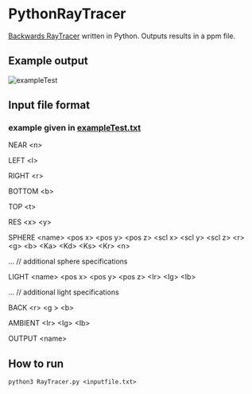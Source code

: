 # PythonRayTracer
[Backwards RayTracer](https://cs.stanford.edu/people/eroberts/courses/soco/projects/1997-98/ray-tracing/types.html) written in Python. Outputs results in a ppm file.

## Example output
![exampleTest](https://user-images.githubusercontent.com/64803010/212615328-7ec9e4d8-e798-4093-a8f2-6202fe69c55f.png)

## Input file format
### example given in [exampleTest.txt](https://github.com/bradpickering/PythonRayTracer/blob/main/exampleTest.txt)

NEAR \<n>

LEFT \<l>

RIGHT \<r>

BOTTOM \<b>

TOP \<t>

RES \<x> \<y>

SPHERE \<name> \<pos x> \<pos y> \<pos z> \<scl x> \<scl y> \<scl z> \<r> \<g> \<b> \<Ka> \<Kd> \<Ks> \<Kr> \<n>

… // additional sphere specifications

LIGHT \<name> \<pos x> \<pos y> \<pos z> \<Ir> \<Ig> \<Ib>

… // additional light specifications

BACK \<r> \<g > \<b>

AMBIENT \<Ir> \<Ig> \<Ib>

OUTPUT \<name>
  
## How to run
````
python3 RayTracer.py <inputfile.txt>
````
 

